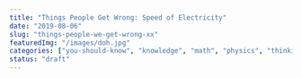 ```yaml
---
title: "Things People Get Wrong: Speed of Electricity"
date: "2019-08-06"
slug: "things-people-we-get-wrong-xx"
featuredImg: "/images/doh.jpg"
categories: ["you-should-know", "knowledge", "math", "physics", "thinking", "we-get-wrong"]
status: "draft"
---
```

